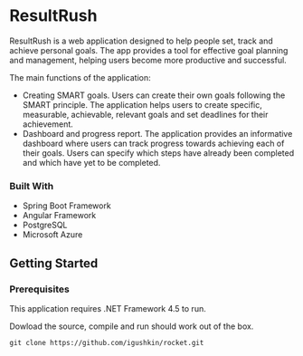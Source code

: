 # ResultRush

ResultRush is a web application designed to help people set, track and achieve personal goals. The app provides a tool for effective goal planning and management, helping users become more productive and successful.  

The main functions of the application:  
* Creating SMART goals. Users can create their own goals following the SMART principle. The application helps users to create specific, measurable, achievable, relevant goals and set deadlines for their achievement.
* Dashboard and progress report. The application provides an informative dashboard where users can track progress towards achieving each of their goals. Users can specify which steps have already been completed and which have yet to be completed.

### Built With

* Spring Boot Framework
* Angular Framework
* PostgreSQL
* Microsoft Azure

## Getting Started
### Prerequisites
This application requires .NET Framework 4.5 to run. 

Dowload the source, compile and run should work out of the box.

```
git clone https://github.com/igushkin/rocket.git
```
